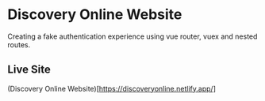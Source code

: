 # Discovery Online Website

Creating a fake authentication experience using vue router, vuex and nested routes. 

## Live Site

(Discovery Online Website)[https://discoveryonline.netlify.app/]
